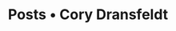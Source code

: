 ---
layout: feed
title: Posts • Cory Dransfeldt
icon: rss
description: Posts from my site.
permalink: /assets/feeds/feed.xsl
---